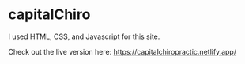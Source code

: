 # capitalChiro

I used HTML, CSS, and Javascript for this site.

Check out the live version here: https://capitalchiropractic.netlify.app/
